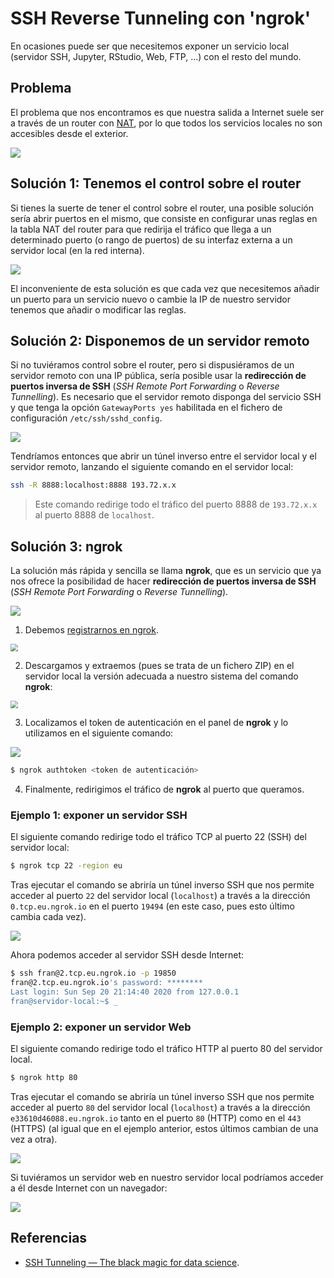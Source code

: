# SSH Reverse Tunneling con 'ngrok'

En ocasiones puede ser que necesitemos exponer un servicio local (servidor SSH, Jupyter, RStudio, Web, FTP, ...) con el resto del mundo. 

## Problema

El problema que nos encontramos es que nuestra salida a Internet suele ser a través de un router con [NAT](https://es.wikipedia.org/wiki/Traducci%C3%B3n_de_direcciones_de_red), por lo que todos los servicios locales no son accesibles desde el exterior.

![](image01.png)

## Solución 1: Tenemos el control sobre el router

Si tienes la suerte de tener el control sobre el router, una posible solución sería abrir puertos en el mismo, que consiste en configurar unas reglas en la tabla NAT del router para que redirija el tráfico que llega a un determinado puerto (o rango de puertos) de su interfaz externa a un servidor local (en la red interna).

![](image02.png)

El inconveniente de esta solución es que cada vez que necesitemos añadir un puerto para un servicio nuevo o cambie la IP de nuestro servidor tenemos que añadir o modificar las reglas.

## Solución 2: Disponemos de un servidor remoto

Si no tuviéramos control sobre el router, pero si dispusiéramos de un servidor remoto con una IP pública, sería posible usar la **redirección de puertos inversa de SSH** (*SSH Remote Port Forwarding* o *Reverse Tunnelling*). Es necesario que el servidor remoto disponga del servicio SSH y que tenga la opción `GatewayPorts yes` habilitada en el fichero de configuración `/etc/ssh/sshd_config`.

![](image03.png)

Tendríamos entonces que abrir un túnel inverso entre el servidor local y el servidor remoto, lanzando el siguiente comando en el servidor local:

```bash
ssh -R 8888:localhost:8888 193.72.x.x
```

> Este comando redirige todo el tráfico del puerto 8888 de `193.72.x.x` al puerto 8888 de `localhost`.

## Solución 3: ngrok

La solución más rápida y sencilla se llama **ngrok**, que es un servicio que ya nos ofrece la posibilidad de hacer **redirección de puertos inversa de SSH** (*SSH Remote Port Forwarding* o *Reverse Tunnelling*). 

![](image04.png)

1. Debemos [registrarnos en ngrok](https://dashboard.ngrok.com/signup).

<img src="screenshot01.png" style="zoom:75%;" />

2. Descargamos y extraemos (pues se trata de un fichero ZIP) en el servidor local la versión adecuada a nuestro sistema del comando **ngrok**:

<img src="screenshot02.png" style="zoom:75%;" />

3. Localizamos el token de autenticación en el panel de **ngrok** y lo utilizamos en el siguiente comando:

![](screenshot03.png)

```bash
$ ngrok authtoken <token de autenticación>
```

4. Finalmente, redirigimos el tráfico de **ngrok** al puerto que queramos. 

### Ejemplo 1: exponer un servidor SSH

El siguiente comando redirige todo el tráfico TCP al puerto 22 (SSH) del servidor local:

```bash
$ ngrok tcp 22 -region eu
```

Tras ejecutar el comando se abriría un túnel inverso SSH que nos permite acceder al puerto `22` del servidor local (`localhost`) a través a la dirección `0.tcp.eu.ngrok.io` en el puerto `19494` (en este caso, pues esto último cambia cada vez).

![](screenshot04.png)

Ahora podemos acceder al servidor SSH desde Internet:

```bash
$ ssh fran@2.tcp.eu.ngrok.io -p 19850
fran@2.tcp.eu.ngrok.io's password: ********
Last login: Sun Sep 20 21:14:40 2020 from 127.0.0.1
fran@servidor-local:~$ _
```

### Ejemplo 2: exponer un servidor Web

El siguiente comando redirige todo el tráfico HTTP al puerto 80 del servidor local.

```bash
$ ngrok http 80
```

Tras ejecutar el comando se abriría un túnel inverso SSH que nos permite acceder al puerto `80` del servidor local (`localhost`) a través a la dirección `e33610d46088.eu.ngrok.io`  tanto en el puerto `80` (HTTP) como en el `443` (HTTPS) (al igual que en el ejemplo anterior, estos últimos cambian de una vez a otra).

![](screenshot05.png)

Si tuviéramos un servidor web en nuestro servidor local podríamos acceder a él desde Internet con un navegador:

![](screenshot06.png)

## Referencias

* [SSH Tunneling — The black magic for data science](https://hackernoon.com/the-ssh-black-magic-for-data-science-acd6f65e8528).





